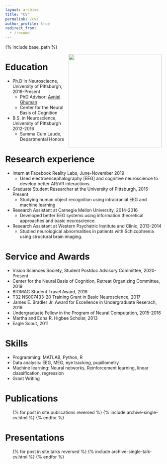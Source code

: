 ```yaml
---
layout: archive
title: "CV"
permalink: /cv/
author_profile: true
redirect_from:
  - /resume
---
```


{% include base_path %}


<img align="right" src="https://lh3.googleusercontent.com/rONxWXPXVk2DZWl-JkVYcSN4Tq9sj9Qd2tQsRamcwmJl9lm-DFmdkh6IpBy7Ei5OqXAz_WZsoG2EbBVVKTEr9f09bDGfx_qke3mIqmCJ6j7XenLqdS-wcnC3u87VD78CT6jLLQcB1HE50k6d4gnUsFu4Muh9XE8DS5TWLfLAuHrr69zvkGYbA_Y3OkEj5VougdTCUb8LEvPp5POLyvymHP1NWdAWMwNrz8tx0t2j5CpkDY84nQc8ts8kxIVKNBhCRUf8d6taPylyG013v9ypxrraa9ATB739uJILxsM-U1ZzlzHtWHBybGLlxsF5puf4tNrfGsVTG-75fJM3P034DnIWv7bCiSsHaPNfUdd3stVWoqtHzpjWJdXWylm6HjHS19hTgNsLp3ZVHRgP2ixDpCfDXc1oY-sgAFJzeHIEnaCL06529mG4rKEz-FQQE2OaDccV8YaX59YgISMDiZCTLmBVOy0Lxh4r6t2KuiLwA7Arw2yGxi8GMEkpvc9z2bWzaATFvkSY80gyUPXRrM4lNKxSxGaYZL8zWiegWNEk-4QsGZc7DaJFaDWcSJkIixgrbVm8ihfrhJXECukZTPO1VieegVOfdOs1Eyd3fCX9Mvvz2Ns_lDI31zZVrOajtQ47KJ4lX2mTLpvYtp6sJkb2IPl5u6qeBFhCsfR-dwOUha4W9ImgdKrGsvablL3S=s888-no?authuser=0" width="300">


Education
======
* Ph.D in Neurosciecne, University of Pittsburgh, 2016-Present
   * PhD Advisor: [Avniel Ghuman](https://www.neurosurgery.pitt.edu/people/avniel-singh-ghuman)
   * Center for the Neural Basis of Cognition
* B.S. in Neuroscience, University of Pittsburgh 2012-2016
   * Summa Cum Laude, Departmental Honors

Research experience
======
* Intern at Facebook Reality Labs, June-November 2019
   * Used electroencephalography [EEG] and cognitive neuroscience to develop better AR/VR interactions.
* Graduate Student Researcher at the University of Pittsburgh, 2016-Present
   * Studying human object recognition using intracranial EEG and machine learning
* Research Assistant at Carnegie Mellon University, 2014-2016
   * Developed better EEG systems using information theoretical approaches and basic neuroscience.
* Research Assistant at Western Psychatric Institute and Clinic, 2013-2014
   * Studied neurological abnormalities in patients with Schizophrenia using structural brain imaging.

Service and Awards
=====
* Vision Sciences Society, Student Postdoc Advisory Committee, 2020-Present
* Center for the Neural Basis of Cognition, Retreat Organizing Committee, 2019
* BIOMAG Student Travel Award, 2018
* T32 NS007433-20 Training Grant in Basic Neuroscience, 2017
* James E. Bradler Jr. Award for Excellence in Undergraduate Reserach, 2016
* Undergraduate Fellow in the Program of Neural Computation, 2015-2016
* Martha and Edna R. Higbee Scholar, 2013
* Eagle Scout, 2011

Skills
======
* Programming: MATLAB, Python, R
* Data analysis: EEG, MEG, eye tracking, pupillometry
* Machine learning: Neural networks, Reinforcement learning, linear classification, regression
* Grant Writing


Publications
======
  <ul>{% for post in site.publications reversed %}
    {% include archive-single-cv.html %}
  {% endfor %}</ul>
  
Presentations
======
  <ul>{% for post in site.talks reversed %}
    {% include archive-single-talk-cv.html %}
  {% endfor %}</ul>

